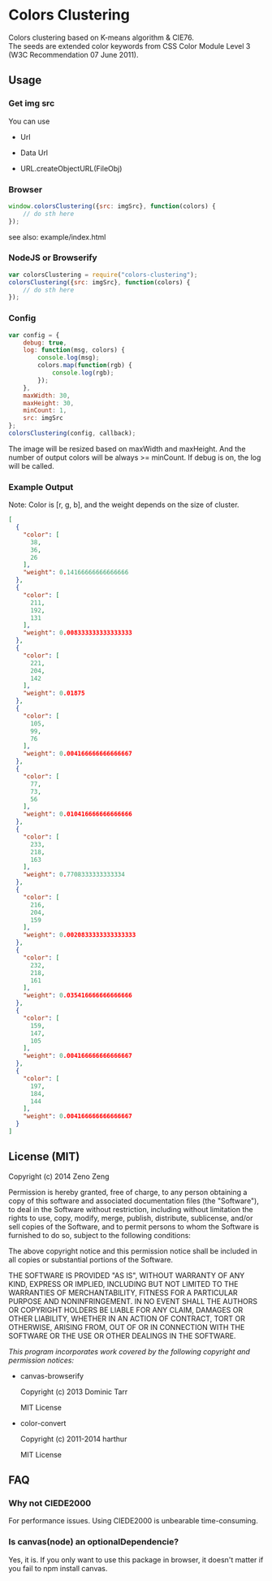 # Colors Clustering

Colors clustering based on K-means algorithm & CIE76.  
The seeds are extended color keywords from 
CSS Color Module Level 3 (W3C Recommendation 07 June 2011).

## Usage

### Get img src

You can use

- Url

- Data Url

- URL.createObjectURL(FileObj)

### Browser

```javascript
window.colorsClustering({src: imgSrc}, function(colors) {
    // do sth here
});
```

see also: example/index.html

### NodeJS or Browserify

```javascript
var colorsClustering = require("colors-clustering");
colorsClustering({src: imgSrc}, function(colors) {
    // do sth here
});
```

### Config

```javascript
var config = {
    debug: true,
    log: function(msg, colors) {
        console.log(msg);
        colors.map(function(rgb) {
            console.log(rgb);
        });
    },
    maxWidth: 30,
    maxHeight: 30,
    minCount: 1,
    src: imgSrc
};
colorsClustering(config, callback);
```

The image will be resized based on maxWidth and maxHeight.
And the number of output colors will be always >= minCount.
If debug is on, the log will be called.

### Example Output

Note: Color is [r, g, b], and the weight depends on the size of cluster.

```json
[
  {
    "color": [
      38,
      36,
      26
    ],
    "weight": 0.14166666666666666
  },
  {
    "color": [
      211,
      192,
      131
    ],
    "weight": 0.008333333333333333
  },
  {
    "color": [
      221,
      204,
      142
    ],
    "weight": 0.01875
  },
  {
    "color": [
      105,
      99,
      76
    ],
    "weight": 0.004166666666666667
  },
  {
    "color": [
      77,
      73,
      56
    ],
    "weight": 0.010416666666666666
  },
  {
    "color": [
      233,
      218,
      163
    ],
    "weight": 0.7708333333333334
  },
  {
    "color": [
      216,
      204,
      159
    ],
    "weight": 0.0020833333333333333
  },
  {
    "color": [
      232,
      218,
      161
    ],
    "weight": 0.035416666666666666
  },
  {
    "color": [
      159,
      147,
      105
    ],
    "weight": 0.004166666666666667
  },
  {
    "color": [
      197,
      184,
      144
    ],
    "weight": 0.004166666666666667
  }
] 
```

## License (MIT)

Copyright (c) 2014 Zeno Zeng

Permission is hereby granted, free of charge, to any person obtaining a copy
of this software and associated documentation files (the "Software"), to deal
in the Software without restriction, including without limitation the rights
to use, copy, modify, merge, publish, distribute, sublicense, and/or sell
copies of the Software, and to permit persons to whom the Software is
furnished to do so, subject to the following conditions:

The above copyright notice and this permission notice shall be included in all
copies or substantial portions of the Software.

THE SOFTWARE IS PROVIDED "AS IS", WITHOUT WARRANTY OF ANY KIND, EXPRESS OR
IMPLIED, INCLUDING BUT NOT LIMITED TO THE WARRANTIES OF MERCHANTABILITY,
FITNESS FOR A PARTICULAR PURPOSE AND NONINFRINGEMENT. IN NO EVENT SHALL THE
AUTHORS OR COPYRIGHT HOLDERS BE LIABLE FOR ANY CLAIM, DAMAGES OR OTHER
LIABILITY, WHETHER IN AN ACTION OF CONTRACT, TORT OR OTHERWISE, ARISING FROM,
OUT OF OR IN CONNECTION WITH THE SOFTWARE OR THE USE OR OTHER DEALINGS IN THE
SOFTWARE.

*This program incorporates work covered by the following copyright and permission notices:*

- canvas-browserify

    Copyright (c) 2013 Dominic Tarr

    MIT License
    
- color-convert

    Copyright (c) 2011-2014 harthur

    MIT License

## FAQ

### Why not CIEDE2000

For performance issues.
Using CIEDE2000 is unbearable time-consuming.

### Is canvas(node) an optionalDependencie?

Yes, it is. If you only want to use this package in browser, 
it doesn't matter if you fail to npm install canvas.
